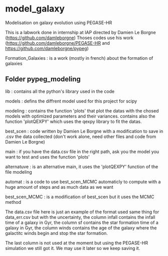 # model_galaxy
Modelisation on galaxy evolution using PEGASE-HR

This is a labwork done in internship at IAP directed by Damien Le Borgne (https://github.com/damleborgne)
Thoses codes use his work (https://github.com/damleborgne/PEGASE-HR and https://github.com/damleborgne/pypeg)

Formation_Galaxies : is a work (mostly in french) about the formation of galaxies

## Folder pypeg_modeling

lib : contains all the python's library used in the code

models : defins the diffrent model used for this project for scipy

modeling : contains the function 'plots' that plot the datas with the chosed models with optimized
           parameters and their variances.
           contains also the function 'plotQEXPY' which uses the qexpy library to fit the datas.
           
best_scen : code written by Damien Le Borgne with a modification to save in .csv the data collected (don't work alone, need other files and code from Damien Le Borgne)

main : if you have the data.csv file in the right path, ask you the model you want to test
       and uses the function 'plots'
       
alternatuve : is an alternative main, it uses the 'plotQEXPY' function of the file modeling

automat : is a code to use best_scen_MCMC automaticly to compute with a huge amount of steps and as much data as we want

best_scen_MCMC : is a modification of best_scen but it uses the MCMC method
       
The data.csv file here is just an example of the format used same thing for data_err.csv but with the uncertainty,
the column infall contains the infall time of a galaxy in Gyr,
the column sf contains the star formation time of a galaxy in Gyr,
the column winds contains the age of the galaxy where the galactitc winds begin and stop the star formation.

The last column is not used at the moment but using the PEGASE-HR simulation we still got it. We may use it later so we keep saving it.
